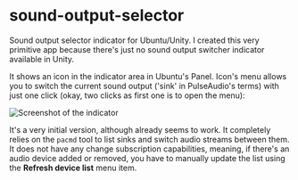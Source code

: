 sound-output-selector
=====================

Sound output selector indicator for Ubuntu/Unity. I created this very primitive app because there's just no sound output switcher indicator available in Unity.

It shows an icon in the indicator area in Ubuntu's Panel. Icon's menu allows you to switch the current sound output ('sink' in PulseAudio's terms) with just one click (okay, two clicks as first one is to open the menu):

![Screenshot of the indicator](/yktoo/sound-output-selector/raw/master/Screenshot.png)

It's a very initial version, although already seems to work. It completely relies on the ```pacmd``` tool to list sinks and switch audio streams between them. It does not have any change subscription capabilities, meaning, if there's an audio device added or removed, you have to manually update the list using the **Refresh device list** menu item.